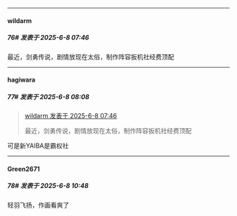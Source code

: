 ﻿
*****

####  wildarm  
##### 76#       发表于 2025-6-8 07:46

最近，剑勇传说，剧情放现在太俗，制作阵容扳机社经费顶配


*****

####  hagiwara  
##### 77#       发表于 2025-6-8 08:08

<blockquote><a href="httphttps://stage1st.com/2b/forum.php?mod=redirect&amp;goto=findpost&amp;pid=67900119&amp;ptid=2250428" target="_blank">wildarm 发表于 2025-6-8 07:46</a>

最近，剑勇传说，剧情放现在太俗，制作阵容扳机社经费顶配</blockquote>
可是新YAIBA是霸权社


*****

####  Green2671  
##### 78#       发表于 2025-6-8 10:48

轻羽飞扬，作画看爽了

